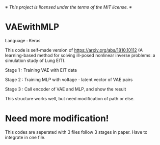 ※ _This project is licensed under the terms of the MIT license._ ※

# VAEwithMLP

Language : Keras

This code is self-made version of https://arxiv.org/abs/1810.10112 (A learning-based method for solving ill-posed nonlinear inverse problems: a simulation study of Lung EIT).

Stage 1 : Training VAE with EIT data

Stage 2 : Training MLP with voltage - latent vector of VAE pairs

Stage 3 : Call encoder of VAE and MLP, and show the result

This structure works well, but need modification of path or else.

# Need more modification!

This codes are seperated with 3 files follow 3 stages in paper. Have to integrate in one file.
